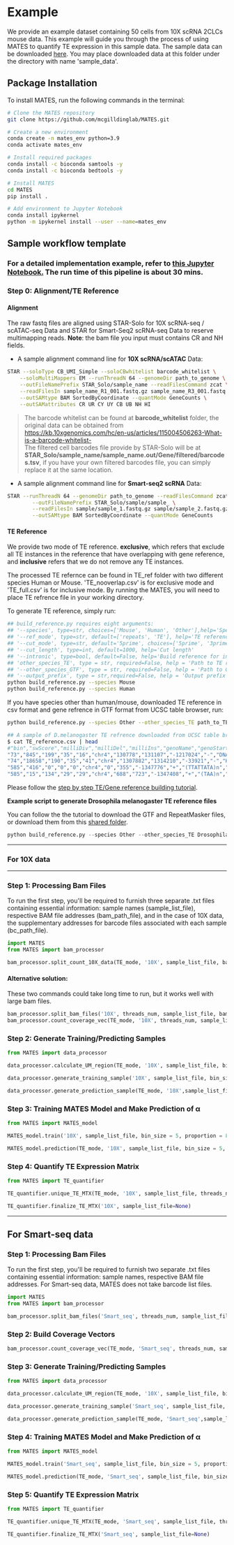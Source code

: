# Example

We provide an example dataset containing 50 cells from 10X scRNA 2CLCs mouse data. This example will guide you through the process of using MATES to quantify TE expression in this sample data. The sample data can be downloaded [here](https://mcgill-my.sharepoint.com/:u:/g/personal/yumin_zheng_mail_mcgill_ca/ESmJrKvPuapBiuh7noTKksIBWosum5rswiG28Sgvb-IDUg?e=5sSfkZ). You may place downloaded data at this folder under the directory with name 'sample_data'.

## Package Installation

To install MATES, run the following commands in the terminal:

```sh
# Clone the MATES repository
git clone https://github.com/mcgilldinglab/MATES.git

# Create a new environment
conda create -n mates_env python=3.9
conda activate mates_env

# Install required packages
conda install -c bioconda samtools -y
conda install -c bioconda bedtools -y

# Install MATES
cd MATES
pip install .

# Add environment to Jupyter Notebook
conda install ipykernel
python -m ipykernel install --user --name=mates_env
```

## Sample workflow template

### For a detailed implementation example, refer to [this Jupyter Notebook.](https://github.com/mcgilldinglab/MATES/blob/main/example/sample_pipeline.ipynb) The run time of this pipeline is about 30 mins. 

### Step 0: Alignment/TE Reference
#### Alignment
The raw fastq files are aligned using STAR-Solo for 10X scRNA-seq / scATAC-seq Data and STAR for Smart-Seq2 scRNA-seq Data to reserve multimapping reads. 
**Note**: the bam file you input must contains CR and NH fields.

- A sample alignment command line for **10X scRNA/scATAC** Data:
```sh
STAR --soloType CB_UMI_Simple --soloCBwhitelist barcode_whitelist \
	--soloMultiMappers EM --runThreadN 64 --genomeDir path_to_genome \
	--outFileNamePrefix STAR_Solo/sample_name --readFilesCommand zcat \
	--readFilesIn sample_name_R1_001.fastq.gz sample_name_R3_001.fastq.gz sample_name_R2_001.fastq.gz \
	--outSAMtype BAM SortedByCoordinate --quantMode GeneCounts \
	--outSAMattributes CR UR CY UY CB UB NH HI
```
> The barcode whitelist can be found at **barcode_whitelist** folder, the original data can be obtained from  https://kb.10xgenomics.com/hc/en-us/articles/115004506263-What-is-a-barcode-whitelist- \
> The filtered cell barcodes file provide by STAR-Solo will be at **STAR_Solo/sample_name/sample_name.out/Gene/filtered/barcodes.tsv**, if you have your own filtered barcodes file, you can simply replace it at the same location.

- A sample alignment command line for **Smart-seq2 scRNA** Data:
```sh
STAR --runThreadN 64 --genomeDir path_to_genome --readFilesCommand zcat \
        --outFileNamePrefix STAR_Solo/sample/sample_ \
        --readFilesIn sample/sample_1.fastq.gz sample/sample_2.fastq.gz \
        --outSAMtype BAM SortedByCoordinate --quantMode GeneCounts
```
#### TE Reference
We provide two mode of TE reference. **exclusive**, which refers that exclude all TE instances in the reference that have overlapping with gene reference, and **inclusive** refers that we do not remove any TE instances.

The processed TE refernce can be found in TE_ref folder with two different species Human or Mouse. 'TE_nooverlap.csv' is for exclusive mode and 'TE_full.csv' is for inclusive mode. By running the MATES, you will need to place TE refrence file in your working directory.

To generate TE reference, simply run:
```sh
## build_reference.py requires eight arguments:
## '--species', type=str, choices=['Mouse', 'Human', 'Other'],help='Species type'
## '--ref_mode', type=str, default=['repeats', 'TE'], help='TE reference type'
## '--cut_mode', type=str, default='5prime', choices=['5prime', '3prime'], help='Cut mode'
## '--cut_length', type=int, default=1000, help='Cut length'
## '--intronic', type=bool, default=False, help='Build reference for intronic TE'
## 'other_species_TE', type = str, required=False, help = 'Path to TE reference'
## '--other_species_GTF', type = str, required=False, help = 'Path to GTF of the species'
## '--output_prefix', type = str,required=False, help = 'Output prefix'
python build_reference.py --species Mouse 
python build_reference.py --species Human
```
If you have species other than human/mouse, downloaded TE reference in csv format and gene refrence in GTF format from UCSC table browser, run:
```sh
python build_reference.py --species Other --other_species_TE path_to_TE_reference --other_species_GTF path_to_Gene_reference
```
```sh
## A sample of D.melanogaster TE refrence downloaded from UCSC table browser:
$ cat TE_reference.csv | head
#"bin","swScore","milliDiv","milliDel","milliIns","genoName","genoStart","genoEnd","genoLeft","strand","repName","repClass","repFamily","repStart","repEnd","repLeft","id"
"73","845","199","35","16","chr4","130778","131107","-1217024","-","DNAREP1_DM","RC","Helitron","-82","512","268","8"
"74","18658","190","35","41","chr4","1307882","1314210","-33921","-","HETA","LINE","Jockey","-1","6080","1","8"
"585","416","0","0","0","chr4","0","355","-1347776","+","(TTATTATA)n","Simple_repeat","Simple_repeat","1","355","0","8"
"585","15","134","29","29","chr4","688","723","-1347408","+","(TAA)n","Simple_repeat","Simple_repeat","1","35","0","8"
```
Please follow the [step by step TE/Gene reference building tutorial](https://github.com/mcgilldinglab/MATES/blob/main/tutorial/reference_downloading.md).

**Example script to generate Drosophila melanogaster TE reference files**

You can follow the the tutorial to download the GTF and RepeatMasker files, or download them from this [shared folder](https://mcgill-my.sharepoint.com/:f:/g/personal/yumin_zheng_mail_mcgill_ca/EirU-9fxxLdCrFYpAbzEOjwBa1TZI9YI4Ery7p3suZoZow?e=KXCHDW). 
```python
python build_reference.py --species Other --other_species_TE Drosophila_TE.csv --other_species_GTF dm6.ensGene.gtf
```
----
### For 10X data
----
### Step 1: Processing Bam Files
To run the first step, you'll be required to furnish three separate .txt files containing essential information: sample names (sample_list_file), respective BAM file addresses (bam_path_file), and in the case of 10X data, the supplementary addresses for barcode files associated with each sample (bc_path_file).
```python
import MATES
from MATES import bam_processor

bam_processor.split_count_10X_data(TE_mode, '10X', sample_list_file, bam_path_file, bc_path_file, bc_ind,TE_ref_path)
```
#### Alternative solution:
These two commands could take long time to run, but it works well with large bam files.

```python
bam_processor.split_bam_files('10X', threads_num, sample_list_file, bam_path_file, bc_ind, bc_path_file)
bam_processor.count_coverage_vec(TE_mode, '10X', threads_num, sample_list_file, TE_ref_path, bc_path_file)
```

### Step 2: Generate Training/Predicting Samples
```python
from MATES import data_processor

data_processor.calculate_UM_region(TE_mode, '10X', sample_list_file, bin_size=5, proportion=80, ref_path = TE_ref_path, bc_path_file=bc_path_file)

data_processor.generate_training_sample('10X', sample_list_file, bin_size, proportion)

data_processor.generate_prediction_sample(TE_mode, '10X',sample_list_file, bin_size, proportion,ref_path=TE_ref_path, bc_path_file = bc_path_file)
```
### Step 3: Training MATES Model and Make Prediction of α
```python
from MATES import MATES_model

MATES_model.train('10X', sample_list_file, bin_size = 5, proportion = 80, BATCH_SIZE= 4096, AE_LR = 1e-4, MLP_LR = 1e-6, AE_EPOCHS = 200, MLP_EPOCHS = 200, DEVICE = 'cpu')

MATES_model.prediction(TE_mode, '10X', sample_list_file, bin_size = 5, proportion = 80, AE_trained_epochs = 200, MLP_trained_epochs = 200, DEVICE = 'cpu',ref_path = TE_ref_path)
```
### Step 4: Quantify TE Expression Matrix
```python
from MATES import TE_quantifier

TE_quantifier.unique_TE_MTX(TE_mode, '10X', sample_list_file, threads_num, bc_path_file)

TE_quantifier.finalize_TE_MTX('10X', sample_list_file=None)
```

----
For Smart-seq data
----

### Step 1: Processing Bam Files
To run the first step, you'll be required to furnish two separate .txt files containing essential information: sample names, respective BAM file addresses. For Smart-seq data, MATES does not take barcode list files.

```python
import MATES
from MATES import bam_processor

bam_processor.split_bam_files('Smart_seq', threads_num, sample_list_file, bam_path_file, bc_path_file=None)
```
### Step 2: Build Coverage Vectors
```python
bam_processor.count_coverage_vec(TE_mode, 'Smart_seq', threads_num, sample_list_file, bc_path_file=None)
```

### Step 3: Generate Training/Predicting Samples
```python
from MATES import data_processor

data_processor.calculate_UM_region(TE_mode, '10X', sample_list_file, bin_size=5, proportion=80, ref_path = TE_ref_path, bc_path_file=None)

data_processor.generate_training_sample('Smart_seq', sample_list_file, bin_size, proportion)

data_processor.generate_prediction_sample(TE_mode, 'Smart_seq',sample_list_file, bin_size, proportion,ref_path=TE_ref_path, bc_path_file = None)
```
### Step 4: Training MATES Model and Make Prediction of α
```python
from MATES import MATES_model

MATES_model.train('Smart_seq', sample_list_file, bin_size = 5, proportion = 80, BATCH_SIZE= 4096, AE_LR = 1e-4, MLP_LR = 1e-6, AE_EPOCHS = 200, MLP_EPOCHS = 200, DEVICE = 'cpu')

MATES_model.prediction(TE_mode, 'Smart_seq', sample_list_file, bin_size = 5, proportion = 80, AE_trained_epochs = 200, MLP_trained_epochs = 200, DEVICE = 'cpu',ref_path = TE_ref_path)
```
### Step 5: Quantify TE Expression Matrix
```python
from MATES import TE_quantifier

TE_quantifier.unique_TE_MTX(TE_mode, 'Smart_seq', sample_list_file, threads_num, bc_path_file=None)

TE_quantifier.finalize_TE_MTX('Smart_seq', sample_list_file=None)
```
